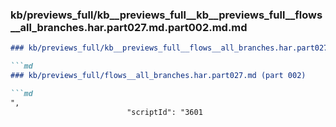 ### kb/previews_full/kb__previews_full__kb__previews_full__flows__all_branches.har.part027.md.part002.md.md

```md
### kb/previews_full/kb__previews_full__flows__all_branches.har.part027.md.part002.md

```md
### kb/previews_full/flows__all_branches.har.part027.md (part 002)

```md
",
                          "scriptId": "3601
```

```

```

```
